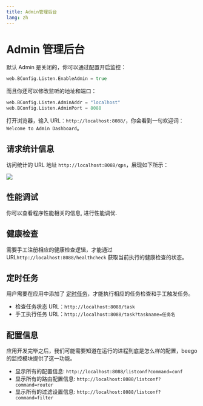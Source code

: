 ```yaml
---
title: Admin管理后台
lang: zh
---
```


# Admin 管理后台

默认 Admin 是关闭的，你可以通过配置开启监控：

```go
web.BConfig.Listen.EnableAdmin = true
```

而且你还可以修改监听的地址和端口：

```go
web.BConfig.Listen.AdminAddr = "localhost"
web.BConfig.Listen.AdminPort = 8088
```

打开浏览器，输入 URL：`http://localhost:8088/`，你会看到一句欢迎词：`Welcome to Admin Dashboard`。

## 请求统计信息

访问统计的 URL 地址 `http://localhost:8088/qps`，展现如下所示：

![](../images/monitoring.png)

## 性能调试

你可以查看程序性能相关的信息, 进行性能调优.

## 健康检查

需要手工注册相应的健康检查逻辑，才能通过 URL`http://localhost:8088/healthcheck` 获取当前执行的健康检查的状态。

## 定时任务

用户需要在应用中添加了 [定时任务](../../task/README.md)，才能执行相应的任务检查和手工触发任务。

- 检查任务状态 URL：`http://localhost:8088/task`
- 手工执行任务 URL：`http://localhost:8088/task?taskname=任务名`

## 配置信息

应用开发完毕之后，我们可能需要知道在运行的进程到底是怎么样的配置，beego 的监控模块提供了这一功能。

- 显示所有的配置信息: `http://localhost:8088/listconf?command=conf`
- 显示所有的路由配置信息:  `http://localhost:8088/listconf?command=router`
- 显示所有的过滤设置信息:  `http://localhost:8088/listconf?command=filter`
